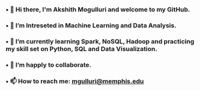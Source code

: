 ### • 👋 Hi there, I'm Akshith Mogulluri and welcome to my GitHub.
### • 🔭 I’m Intreseted in Machine Learning and Data Analysis.
### • 🌱 I’m currently learning Spark, NoSQL, Hadoop and practicing my skill set on Python, SQL and Data Visualization.
### • 👯 I’m happly to collaborate.
### • 📫 How to reach me: mgulluri@memphis.edu
<!--
**akshith-mogulluri/akshith-mogulluri** is a ✨ _special_ ✨ repository because its `README.md` (this file) appears on your GitHub profile.

Here are some ideas to get you started:

- 🔭 I’m currently working on ...
- 🌱 I’m currently learning ...
- 👯 I’m looking to collaborate on ...
- 🤔 I’m looking for help with ...
- 💬 Ask me about ...
- 📫 How to reach me: ...
- 😄 Pronouns: ...
- ⚡ Fun fact: ...
-->
